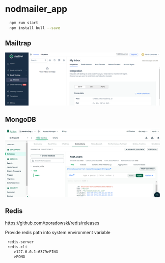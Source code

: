 # nodmailer_app


```bash
  npm run start
  npm install bull --save
```
##  Mailtrap
![alt text](image-2.png)

##  MongoDB
![alt text](image-1.png)



##  Redis
https://github.com/tporadowski/redis/releases

Provide redis path into system environment variable
```
 redis-server
 redis-cli
    >127.0.0.1:6379>PING
    >PONG
```
